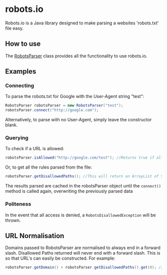 robots.io
=========
Robots.io is a Java library designed to make parsing a websites 'robots.txt' file easy.

## How to use
The <a href = "https://github.com/JamesFrost/robots.io/blob/master/src/me/jamesfrost/robotsio/RobotsParser.java">RobotsParser</a> class provides all the functionality to use robots.io.

## Examples

### Connecting
To parse the robots.txt for Google with the User-Agent string "test":
```java
RobotsParser robotsParser = new RobotsParser("test");
robotsParser.connect("http://google.com");
```
Alternatively, to parse with no User-Agent, simply leave the constructor blank.

### Querying
To check if a URL is allowed:
```java
robotsParser.isAllowed("http://google.com/test"); //Returns true if allowed
```

Or, to get all the rules parsed from the file:
```java
robotsParser.getDisallowedPaths(); //This will return an ArrayList of Strings
```

The results parsed are cached in the robotsParser object until the ```connect()``` method is called again, overwriting the previously parsed data

### Politeness
In the event that all access is denied, a ```RobotsDisallowedException``` will be thrown.

## URL Normalisation
Domains passed to RobotsParser are normalised to always end in a forward slash.
Disallowed Paths returned will never end with a forward slash.
This is so that URL's can easily be constructed. For example:
```java
robotsParser.getDomain() + robotsParser.getDisallowedPaths().get(0); // http://google.com/example.htm
```
